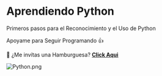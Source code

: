 # Aprendiendo Python

Primeros pasos para el Reconocimiento y el Uso de Python

Apoyame para Seguir Programando 👍

🍔 ¿Me invítas una Hamburguesa? **[Click Aqui](https://www.paypal.com/paypalme/JesusHome1404)**

![Python.png](https://www.icog.es/cursos/wp-content/uploads/2020/09/phyton.png)
